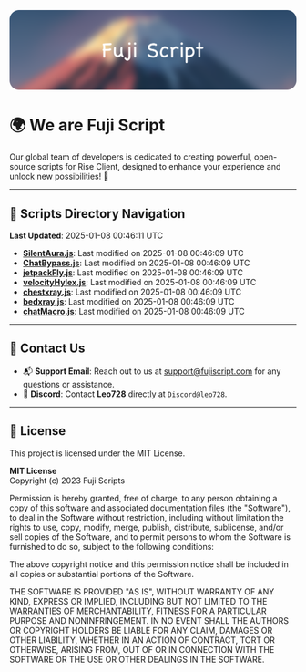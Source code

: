 ![Banner](.github/b.webp)

# 🌍 **We are Fuji Script**

Our global team of developers is dedicated to creating powerful, open-source scripts for Rise Client, designed to enhance your experience and unlock new possibilities! 🌟

---
<!-- SCRIPTS_NAVIGATION_START -->
## 📂 **Scripts Directory Navigation**

**Last Updated**: 2025-01-08 00:46:11 UTC

- **[SilentAura.js](scripts/SilentAura.js)**: Last modified on 2025-01-08 00:46:09 UTC
- **[ChatBypass.js](scripts/ChatBypass.js)**: Last modified on 2025-01-08 00:46:09 UTC
- **[jetpackFly.js](scripts/jetpackFly.js)**: Last modified on 2025-01-08 00:46:09 UTC
- **[velocityHylex.js](scripts/velocityHylex.js)**: Last modified on 2025-01-08 00:46:09 UTC
- **[chestxray.js](scripts/chestxray.js)**: Last modified on 2025-01-08 00:46:09 UTC
- **[bedxray.js](scripts/bedxray.js)**: Last modified on 2025-01-08 00:46:09 UTC
- **[chatMacro.js](scripts/chatMacro.js)**: Last modified on 2025-01-08 00:46:09 UTC

<!-- SCRIPTS_NAVIGATION_END -->

---

## 💬 **Contact Us**  
- 📬 **Support Email**: Reach out to us at [support@fujiscript.com](mailto:support@fujiscript.com) for any questions or assistance.  
- 💬 **Discord**: Contact **Leo728** directly at `Discord@leo728`.

---

## 📜 **License**

This project is licensed under the MIT License.  

**MIT License**  
Copyright (c) 2023 Fuji Scripts  

Permission is hereby granted, free of charge, to any person obtaining a copy of this software and associated documentation files (the "Software"), to deal in the Software without restriction, including without limitation the rights to use, copy, modify, merge, publish, distribute, sublicense, and/or sell copies of the Software, and to permit persons to whom the Software is furnished to do so, subject to the following conditions:  

The above copyright notice and this permission notice shall be included in all copies or substantial portions of the Software.  

THE SOFTWARE IS PROVIDED "AS IS", WITHOUT WARRANTY OF ANY KIND, EXPRESS OR IMPLIED, INCLUDING BUT NOT LIMITED TO THE WARRANTIES OF MERCHANTABILITY, FITNESS FOR A PARTICULAR PURPOSE AND NONINFRINGEMENT. IN NO EVENT SHALL THE AUTHORS OR COPYRIGHT HOLDERS BE LIABLE FOR ANY CLAIM, DAMAGES OR OTHER LIABILITY, WHETHER IN AN ACTION OF CONTRACT, TORT OR OTHERWISE, ARISING FROM, OUT OF OR IN CONNECTION WITH THE SOFTWARE OR THE USE OR OTHER DEALINGS IN THE SOFTWARE.  
